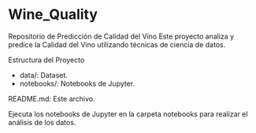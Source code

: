 # Wine_Quality
Repositorio de Predicción de Calidad del Vino Este proyecto analiza y predice la Calidad del Vino utilizando técnicas de ciencia de datos.

Estructura del Proyecto 
- data/: Dataset.
- notebooks/: Notebooks de Jupyter.

README.md: Este archivo.

Ejecuta los notebooks de Jupyter en la carpeta notebooks para realizar el análisis de los datos.
